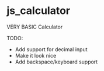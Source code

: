 # js_calculator

VERY BASIC Calculator

TODO:
* Add support for decimal input
* Make it look nice
* Add backspace/keyboard support